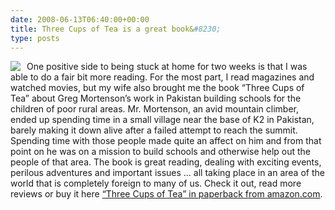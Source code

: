```yaml
---
date: 2008-06-13T06:40:00+00:00
title: Three Cups of Tea is a great book&#8230;
type: posts
---
```

[<img style="margin: 0px 10px 0px 0px;" border="0" align="left" src="http://ecx.images-amazon.com/images/I/51iQXUWYI6L._SY90_.jpg" />](http://www.amazon.com/dp/0143038257?tag=duncanmackenz-20&camp=0&creative=0&linkCode=as1&creativeASIN=0143038257&adid=0V4A0CSRV4GS0GNJ1VY6&) One positive side to being stuck at home for two weeks is that I was able to do a fair bit more reading. For the most part, I read magazines and watched movies, but my wife also brought me the book &ldquo;Three Cups of Tea&rdquo; about Greg Mortenson&rsquo;s work in Pakistan building schools for the children of poor rural areas. Mr. Mortenson, an avid mountain climber, ended up spending time in a small village near the base of K2 in Pakistan, barely making it down alive after a failed attempt to reach the summit. Spending time with those people made quite an affect on him and from that point on he was on a mission to build schools and otherwise help out the people of that area. The book is great reading, dealing with exciting events, perilous adventures and important issues &hellip; all taking place in an area of the world that is completely foreign to many of us. Check it out, read more reviews or buy it here [&ldquo;Three Cups of Tea&rdquo; in paperback from amazon.com](http://www.amazon.com/dp/0143038257?tag=duncanmackenz-20&camp=0&creative=0&linkCode=as1&creativeASIN=0143038257&adid=0V4A0CSRV4GS0GNJ1VY6&).
